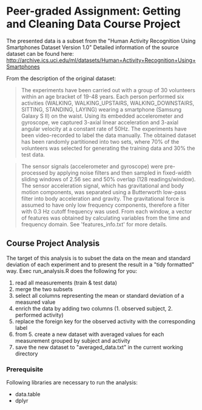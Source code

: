 # Peer-graded Assignment: Getting and Cleaning Data Course Project

The presented data is a subset from the "Human Activity Recognition Using Smartphones Dataset
Version 1.0" Detailed information of the source dataset can be found here:
http://archive.ics.uci.edu/ml/datasets/Human+Activity+Recognition+Using+Smartphones

From the description of the original dataset:
> The experiments have been carried out with a group of 30 volunteers within an age bracket of 19-48 years. Each person performed six activities (WALKING, WALKING_UPSTAIRS, WALKING_DOWNSTAIRS, SITTING, STANDING, LAYING) wearing a smartphone (Samsung Galaxy S II) on the waist. Using its embedded accelerometer and gyroscope, we captured 3-axial linear acceleration and 3-axial angular velocity at a constant rate of 50Hz. The experiments have been video-recorded to label the data manually. The obtained dataset has been randomly partitioned into two sets, where 70% of the volunteers was selected for generating the training data and 30% the test data. 

> The sensor signals (accelerometer and gyroscope) were pre-processed by applying noise filters and then sampled in fixed-width sliding windows of 2.56 sec and 50% overlap (128 readings/window). The sensor acceleration signal, which has gravitational and body motion components, was separated using a Butterworth low-pass filter into body acceleration and gravity. The gravitational force is assumed to have only low frequency components, therefore a filter with 0.3 Hz cutoff frequency was used. From each window, a vector of features was obtained by calculating variables from the time and frequency domain. See 'features_info.txt' for more details. 

## Course Project Analysis
The target of this analysis is to subset the data on the mean and standard deviation of each experiment and to present the result in a "tidy formatted" way. Exec run_analysis.R does the following for you:

1. read all measurements (train & test data)
2. merge the two subsets
3. select all columns representing the mean or standard deviation of a measured value
4. enrich the data by adding two columns (1. observed subject, 2. performed activity)
5. replace the foreign key for the observed activity with the corresponding label
6. from 5. create a new dataset with averaged values for each measurement grouped by subject and activity
7. save the new dataset to "averaged_data.txt" in the current working directory


### Prerequisite
Following libraries are necessary to run the analysis:

* data.table
* dplyr